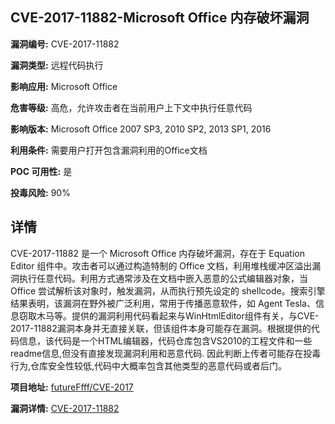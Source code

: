 ## CVE-2017-11882-Microsoft Office 内存破坏漏洞

**漏洞编号:** CVE-2017-11882

**漏洞类型:** 远程代码执行

**影响应用:** Microsoft Office

**危害等级:** 高危，允许攻击者在当前用户上下文中执行任意代码

**影响版本:** Microsoft Office 2007 SP3, 2010 SP2, 2013 SP1, 2016

**利用条件:** 需要用户打开包含漏洞利用的Office文档

**POC 可用性:** 是

**投毒风险:** 90%

## 详情

CVE-2017-11882 是一个 Microsoft Office 内存破坏漏洞，存在于 Equation Editor 组件中。攻击者可以通过构造特制的 Office 文档，利用堆栈缓冲区溢出漏洞执行任意代码。利用方式通常涉及在文档中嵌入恶意的公式编辑器对象，当 Office 尝试解析该对象时，触发漏洞，从而执行预先设定的 shellcode。搜索引擎结果表明，该漏洞在野外被广泛利用，常用于传播恶意软件，如 Agent Tesla、信息窃取木马等。提供的漏洞利用代码看起来与WinHtmlEditor组件有关，与CVE-2017-11882漏洞本身并无直接关联，但该组件本身可能存在漏洞。根据提供的代码信息，该代码是一个HTML编辑器，代码仓库包含VS2010的工程文件和一些readme信息,但没有直接发现漏洞利用和恶意代码. 因此判断上传者可能存在投毒行为,仓库安全性较低,代码中大概率包含其他类型的恶意代码或者后门。

**项目地址:** [futureFfff/CVE-2017](https://github.com/futureFfff/CVE-2017)

**漏洞详情:** [CVE-2017-11882](https://nvd.nist.gov/vuln/detail/CVE-2017-11882)